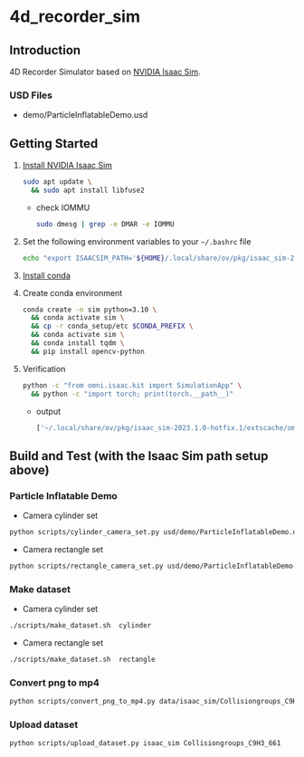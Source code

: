 # 4d_recorder_sim

## Introduction

4D Recorder Simulator based on [NVIDIA Isaac Sim](https://docs-prod.omniverse.nvidia.com/isaacsim/latest/index.html).

### USD Files

- demo/ParticleInflatableDemo.usd

## Getting Started

1. [Install NVIDIA Isaac Sim](https://docs-prod.omniverse.nvidia.com/isaacsim/latest/installation/install_workstation.html)

    ```bash
    sudo apt update \
      && sudo apt install libfuse2
    ```

    - check IOMMU

        ```bash
        sudo dmesg | grep -e DMAR -e IOMMU
        ```

2. Set the following environment variables to your ```~/.bashrc``` file

    ```bash
    echo "export ISAACSIM_PATH='${HOME}/.local/share/ov/pkg/isaac_sim-2023.1.0-hotfix.1'" >> ~/.bashrc
    ```

3. [Install conda](https://conda.io/projects/conda/en/latest/user-guide/tasks/manage-environments.html#macos-and-linux)

4. Create conda environment

    ```bash
    conda create -n sim python=3.10 \
      && conda activate sim \
      && cp -r conda_setup/etc $CONDA_PREFIX \
      && conda activate sim \
      && conda install tqdm \
      && pip install opencv-python
    ```

5. Verification

    ```bash
    python -c "from omni.isaac.kit import SimulationApp" \
      && python -c "import torch; print(torch.__path__)"
    ```

    - output

        ```bash
        ['~/.local/share/ov/pkg/isaac_sim-2023.1.0-hotfix.1/extscache/omni.pip.torch-1_13_1-0.1.4+104.2.lx64/torch-1-13-1/torch']
        ```

## Build and Test (with the Isaac Sim path setup above)

### Particle Inflatable Demo

- Camera cylinder set

```bash
python scripts/cylinder_camera_set.py usd/demo/ParticleInflatableDemo.usd
```

- Camera rectangle set

```bash
python scripts/rectangle_camera_set.py usd/demo/ParticleInflatableDemo.usd
```

### Make dataset

- Camera cylinder set

```bash
./scripts/make_dataset.sh  cylinder
```

- Camera rectangle set

```bash
./scripts/make_dataset.sh  rectangle
```

### Convert png to mp4

```bash
python scripts/convert_png_to_mp4.py data/isaac_sim/Collisiongroups_C9H3_661
```

### Upload dataset

```bash
python scripts/upload_dataset.py isaac_sim Collisiongroups_C9H3_661
```
